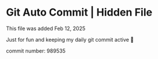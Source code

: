 # Git Auto Commit | Hidden File

This file was added Feb 12, 2025

Just for fun and keeping my daily git commit active 🤪

commit number: 989535
